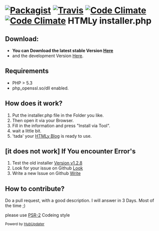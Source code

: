 [![Packagist](https://img.shields.io/packagist/l/kanti/hub-updater.svg?style=flat-square)](https://www.gnu.org/licenses/gpl-2.0.html)
[![Travis](https://img.shields.io/travis/Kanti/htmly-installer.svg?style=flat-square)](https://travis-ci.org/Kanti/htmly-installer/)
[![Code Climate](https://img.shields.io/codeclimate/github/Kanti/htmly-installer.svg?style=flat-square)](https://codeclimate.com/github/Kanti/htmly-installer)
[![Code Climate](https://img.shields.io/codeclimate/coverage/github/Kanti/htmly-installer.svg?style=flat-square)](https://codeclimate.com/github/Kanti/htmly-installer/coverage)
HTMLy installer.php
===============

Download:
---------------
* <b>You can Download the latest stable Version [Here](https://github.com/Kanti/htmly-installer/releases/latest)</b>
* and the development Version [Here](https://github.com/Kanti/htmly-installer/archive/master.zip).

Requirements
---------------
* PHP > 5.3
* php_openssl.so/dll enabled.

How does it work?
---------------
1. Put the installer.php file in the Folder you like.
2. Then open it via your Browser.
3. Fill in the information and press "Install via Tool".
4. wait a little bit.
5. 'tada' your [HTMLy Blog](https://github.com/danpros/htmly) is ready to use.

[it does not work] If You encounter Error's
---------------

1. Test the old installer [Version v1.2.8](https://github.com/Kanti/htmly-installer/releases/tag/v1.2.8)
2. Look for your issue on Github [Look](https://github.com/Kanti/htmly-installer/issues?q=is%3Aissue)
3. Write a new Issue on Github [Write](https://github.com/Kanti/htmly-installer/issues/new)

How to contribute?
---------------
Do a pull request, with a good description.
I will answer in 3 Days. Most of the time ;)

please use [PSR-2](https://github.com/php-fig/fig-standards/blob/master/accepted/PSR-2-coding-style-guide.md) Codeing style


<sub>Powerd by [HubUpdater](https://github.com/kanti/hub-updater)</sub>
